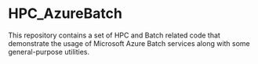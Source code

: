 # HPC_AzureBatch
This repository contains a set of HPC and Batch related code that demonstrate the usage of Microsoft Azure Batch services along with some general-purpose utilities.
